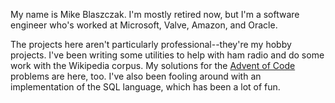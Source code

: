My name is Mike Blaszczak. I'm mostly retired now, but I'm a software engineer who's worked at Microsoft, Valve, Amazon, and Oracle.

The projects here aren't particularly professional--they're my hobby projects. I've been writing some utilities to help with ham radio and do some work with the Wikipedia corpus. My solutions for the [Advent of Code](https://adventofcode.com/) problems are here, too. I've also been fooling around with an implementation of the SQL language, which has been a lot of fun.

<!--
**mikeblas/mikeblas** is a ✨ _special_ ✨ repository because its `README.md` (this file) appears on your GitHub profile.

Here are some ideas to get you started:

- 🔭 I’m currently working on ...
- 🌱 I’m currently learning ...
- 👯 I’m looking to collaborate on ...
- 🤔 I’m looking for help with ...
- 💬 Ask me about ...
- 📫 How to reach me: ...
- 😄 Pronouns: ...
- ⚡ Fun fact: ...
-->
